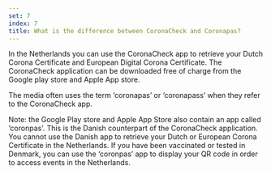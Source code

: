 ```yaml
---
set: 7
index: 7
title: What is the difference between CoronaCheck and Coronapas?
---
```

In the Netherlands you can use the CoronaCheck app to retrieve your Dutch Corona Certificate and European Digital Corona Certificate. The CoronaCheck application can be downloaded free of charge from the Google play store and Apple App store.

The media often uses the term ‘coronapas’ or ‘coronapass’ when they refer to the CoronaCheck app.

Note: the Google Play store and Apple App Store also contain an app called ‘coronpas’. This is the Danish counterpart of the CoronaCheck application. You cannot use the Danish app to retrieve your Dutch or European Corona Certificate in the Netherlands. If you have been vaccinated or tested in Denmark, you can use the ‘coronpas’ app to display your QR code in order to access events in the Netherlands.